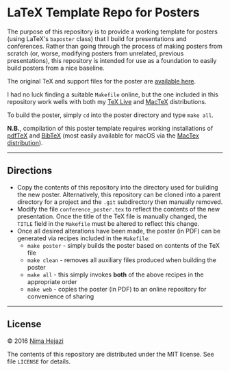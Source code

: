 # LaTeX Template Repo for Posters

The purpose of this repository is to provide a working template for posters
(using LaTeX's `baposter` class) that I build for presentations and conferences.
Rather than going through the process of making posters from scratch (or, worse,
modifying posters from unrelated, previous presentations), this repository is
intended for use as a foundation to easily build posters from a nice baseline.

The original TeX and support files for the poster are [available
here](http://www.latextemplates.com/template/baposter-landscape-poster).

I had no luck finding a suitable `Makefile` online, but the one included in this
repository work wells with both my [TeX Live](https://www.tug.org/texlive/)
and [MacTeX](https://tug.org/mactex/) distributions.

To build the poster, simply `cd` into the poster directory and type `make all`.

__N.B.__, compilation of this poster template requires working installations of
[pdfTeX](https://www.tug.org/applications/pdftex/) and
[BibTeX](http://www.bibtex.org) (most easily available for macOS via the [MacTex
distribution](https://tug.org/mactex/)).

---

## Directions

* Copy the contents of this repository into the directory used for building the
    new poster. Alternatively, this repository can be cloned into a parent
    directory for a project and the `.git` subdirectory then manually removed.
* Modify the file `conference_poster.tex` to reflect the contents of the new
    presentation. Once the title of the TeX file is manually changed, the
    `TITLE` field in the `Makefile` must be altered to reflect this change.
* Once all desired alterations have been made, the poster (in PDF) can be
    generated via recipes included in the `Makefile`:
    * `make poster` - simply builds the poster based on contents of the TeX file
    * `make clean` - removes all auxiliary files produced when building the
        poster
    * `make all` - this simply invokes __both__ of the above recipes in the
        appropriate order
    * `make web` - copies the poster (in PDF) to an online repository for
        convenience of sharing

---

## License

&copy; 2016 [Nima Hejazi](http://nimahejazi.org)

The contents of this repository are distributed under the MIT license. See file
`LICENSE` for details.
